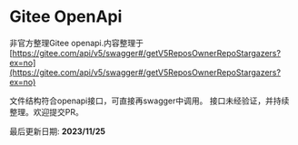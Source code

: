 # Gitee OpenApi
非官方整理Gitee openapi.内容整理于 [https://gitee.com/api/v5/swagger#/getV5ReposOwnerRepoStargazers?ex=no](https://gitee.com/api/v5/swagger#/getV5ReposOwnerRepoStargazers?ex=no)

文件结构符合openapi接口，可直接再swagger中调用。
接口未经验证，并持续整理。欢迎提交PR。

最后更新日期: **2023/11/25**

